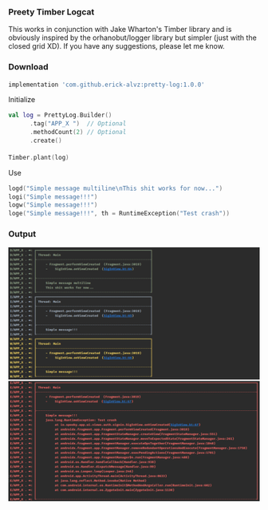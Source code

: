 ### Preety Timber Logcat

This works in conjunction with Jake Wharton's Timber library and is obviously inspired by the orhanobut/logger library but simpler (just with the closed grid XD).
If you have any suggestions, please let me know.


### Download
```groovy
implementation 'com.github.erick-alvz:pretty-log:1.0.0'
```
Initialize
```kotlin
val log = PrettyLog.Builder()
      .tag("APP_X ")  // Optional
      .methodCount(2) // Optional
      .create()
            
Timber.plant(log)
```

Use
```kotlin
logd("Simple message multiline\nThis shit works for now...")
logi("Simple message!!!")
logw("Simple message!!!")
loge("Simple message!!!", th = RuntimeException("Test crash"))
```

### Output
<img src='resources/preview_logs.png'/>
<img src='resources/error_log.png'/>
